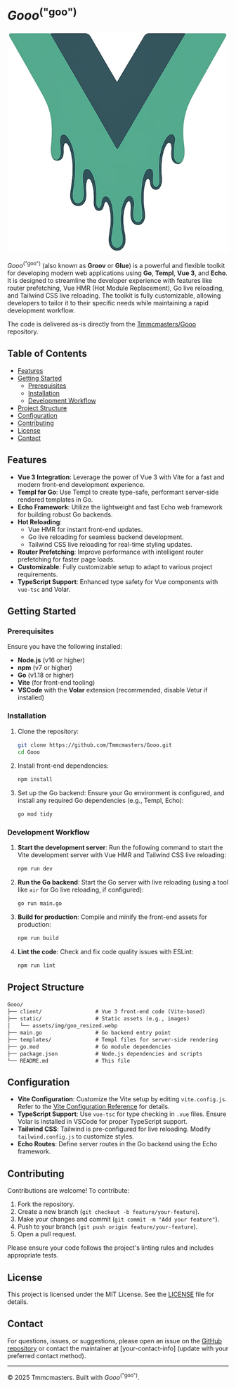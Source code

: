 # _Gooo_<sup>("goo")</sup>

![Gooo Logo](https://raw.githubusercontent.com/Tmmcmasters/Gooo/refs/heads/main/static/assets/img/goo_resized.webp)

_Gooo_<sup>("goo")</sup> (also known as **Groov** or **Glue**) is a powerful and flexible toolkit for developing modern web applications using **Go**, **Templ**, **Vue 3**, and **Echo**. It is designed to streamline the developer experience with features like router prefetching, Vue HMR (Hot Module Replacement), Go live reloading, and Tailwind CSS live reloading. The toolkit is fully customizable, allowing developers to tailor it to their specific needs while maintaining a rapid development workflow.

The code is delivered as-is directly from the [Tmmcmasters/Gooo](https://github.com/Tmmcmasters/Gooo) repository.

## Table of Contents

- [Features](#features)
- [Getting Started](#getting-started)
  - [Prerequisites](#prerequisites)
  - [Installation](#installation)
  - [Development Workflow](#development-workflow)
- [Project Structure](#project-structure)
- [Configuration](#configuration)
- [Contributing](#contributing)
- [License](#license)
- [Contact](#contact)

## Features

- **Vue 3 Integration**: Leverage the power of Vue 3 with Vite for a fast and modern front-end development experience.
- **Templ for Go**: Use Templ to create type-safe, performant server-side rendered templates in Go.
- **Echo Framework**: Utilize the lightweight and fast Echo web framework for building robust Go backends.
- **Hot Reloading**:
  - Vue HMR for instant front-end updates.
  - Go live reloading for seamless backend development.
  - Tailwind CSS live reloading for real-time styling updates.
- **Router Prefetching**: Improve performance with intelligent router prefetching for faster page loads.
- **Customizable**: Fully customizable setup to adapt to various project requirements.
- **TypeScript Support**: Enhanced type safety for Vue components with `vue-tsc` and Volar.

## Getting Started

### Prerequisites

Ensure you have the following installed:

- **Node.js** (v16 or higher)
- **npm** (v7 or higher)
- **Go** (v1.18 or higher)
- **Vite** (for front-end tooling)
- **VSCode** with the **Volar** extension (recommended, disable Vetur if installed)

### Installation

1. Clone the repository:

   ```bash
   git clone https://github.com/Tmmcmasters/Gooo.git
   cd Gooo
   ```

2. Install front-end dependencies:

   ```bash
   npm install
   ```

3. Set up the Go backend:
   Ensure your Go environment is configured, and install any required Go dependencies (e.g., Templ, Echo):
   ```bash
   go mod tidy
   ```

### Development Workflow

1. **Start the development server**:
   Run the following command to start the Vite development server with Vue HMR and Tailwind CSS live reloading:

   ```bash
   npm run dev
   ```

2. **Run the Go backend**:
   Start the Go server with live reloading (using a tool like `air` for Go live reloading, if configured):

   ```bash
   go run main.go
   ```

3. **Build for production**:
   Compile and minify the front-end assets for production:

   ```bash
   npm run build
   ```

4. **Lint the code**:
   Check and fix code quality issues with ESLint:
   ```bash
   npm run lint
   ```

## Project Structure

```
Gooo/
├── client/                 # Vue 3 front-end code (Vite-based)
├── static/                 # Static assets (e.g., images)
│   └── assets/img/goo_resized.webp
├── main.go                 # Go backend entry point
├── templates/              # Templ files for server-side rendering
├── go.mod                  # Go module dependencies
├── package.json            # Node.js dependencies and scripts
└── README.md               # This file
```

## Configuration

- **Vite Configuration**: Customize the Vite setup by editing `vite.config.js`. Refer to the [Vite Configuration Reference](https://vitejs.dev/config/) for details.
- **TypeScript Support**: Use `vue-tsc` for type checking in `.vue` files. Ensure Volar is installed in VSCode for proper TypeScript support.
- **Tailwind CSS**: Tailwind is pre-configured for live reloading. Modify `tailwind.config.js` to customize styles.
- **Echo Routes**: Define server routes in the Go backend using the Echo framework.

## Contributing

Contributions are welcome! To contribute:

1. Fork the repository.
2. Create a new branch (`git checkout -b feature/your-feature`).
3. Make your changes and commit (`git commit -m "Add your feature"`).
4. Push to your branch (`git push origin feature/your-feature`).
5. Open a pull request.

Please ensure your code follows the project's linting rules and includes appropriate tests.

## License

This project is licensed under the MIT License. See the [LICENSE](LICENSE) file for details.

## Contact

For questions, issues, or suggestions, please open an issue on the [GitHub repository](https://github.com/Tmmcmasters/Gooo) or contact the maintainer at [your-contact-info] (update with your preferred contact method).

---

© 2025 Tmmcmasters. Built with _Gooo_<sup>("goo")</sup>.
